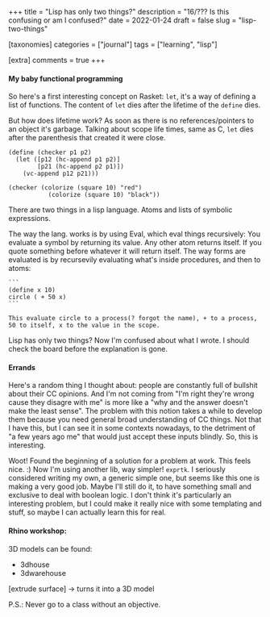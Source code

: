 +++
title = "Lisp has only two things?"
description = "16/??? Is this confusing or am I confused?"
date = 2022-01-24
draft = false
slug = "lisp-two-things"

[taxonomies]
categories = ["journal"]
tags = ["learning", "lisp"]

[extra]
comments = true
+++

#### My baby functional programming

So here's a first interesting concept on Rasket: `let`, it's a way of defining a list of functions. The content of `let` dies after the lifetime of the `define` dies.

But how does lifetime work?
As soon as there is no references/pointers to an object it's garbage.
Talking about scope life times, same as C, `let` dies after the parenthesis that created it were close.

```
(define (checker p1 p2)
  (let ([p12 (hc-append p1 p2)]
        [p21 (hc-append p2 p1)])
    (vc-append p12 p21)))

(checker (colorize (square 10) "red")
           (colorize (square 10) "black"))
```

There are two things in a lisp language. Atoms and lists of symbolic expressions.

The way the lang. works is by using Eval, which eval things recursively:
    You evaluate a symbol by returning its value.
    Any other atom returns itself.
    If you quote something before whatever it will return itself.
    The way forms are evaluated is by recursevily evaluating what's inside procedures, and then to atoms:

    ```
    (define x 10)
    circle ( + 50 x)
    ```

    This evaluate circle to a process(? forgot the name), + to a process, 50 to itself, x to the value in the scope.

Lisp has only two things?
Now I'm confused about what I wrote. I should check the board before the explanation is gone.

#### Errands

Here's a random thing I thought about: people are constantly full of bullshit about their CC opinions. And I'm not coming from "I'm right they're wrong cause they disagre with me" is more like a "why and the answer doesn't make the least sense". The problem with this notion takes a while to develop them because you need general broad understanding of CC things. Not that I have this, but I can see it in some contexts nowadays, to the detriment of "a few years ago me" that would just accept these inputs blindly. So, this is interesting.

Woot! Found the beginning of a solution for a problem at work. This feels nice. :) Now I'm using another lib, way simpler! `exprtk`. I seriously considered writing my own, a generic simple one, but seems like this one is making a very good job. Maybe I'll still do it, to have something small and exclusive to deal with boolean logic. I don't think it's particularly an interesting problem, but I could make it really nice with some templating and stuff, so maybe I can actually learn this for real.

#### Rhino workshop:

3D models can be found:

* 3dhouse
* 3dwarehouse

[extrude surface] -> turns it into a 3D model

P.S.: Never go to a class without an objective.